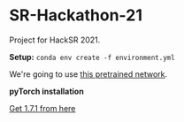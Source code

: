 # SR-Hackathon-21
Project for HackSR 2021.

**Setup:**
`conda env create -f environment.yml`

We're going to use [this pretrained network](https://github.com/NVlabs/stylegan2-ada-pytorch).


**pyTorch installation**

[Get 1.7.1 from here](https://pytorch.org/get-started/previous-versions/)
